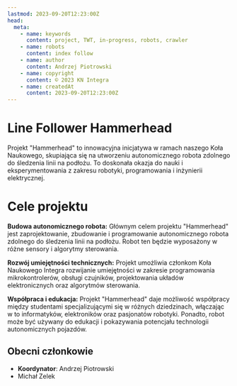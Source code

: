 ```yaml
---
lastmod: 2023-09-20T12:23:00Z
head:
  meta:
    - name: keywords
      content: project, TWT, in-progress, robots, crawler
    - name: robots
      content: index follow
    - name: author
      content: Andrzej Piotrowski
    - name: copyright
      content: © 2023 KN Integra
    - name: createdAt
      content: 2023-09-20T12:23:00Z
---
```


# Line Follower Hammerhead

<p style = "text-align: justify">

Projekt "Hammerhead" to innowacyjna inicjatywa w ramach naszego Koła Naukowego, skupiająca się na utworzeniu autonomicznego robota zdolnego do śledzenia linii na podłożu. To doskonała okazja do nauki i eksperymentowania z zakresu robotyki, programowania i inżynierii elektrycznej.

# Cele projektu

**Budowa autonomicznego robota:** Głównym celem projektu "Hammerhead" jest zaprojektowanie, zbudowanie i programowanie autonomicznego robota zdolnego do śledzenia linii na podłożu. Robot ten będzie wyposażony w różne sensory i algorytmy sterowania.

**Rozwój umiejętności technicznych:** Projekt umożliwia członkom Koła Naukowego Integra rozwijanie umiejętności w zakresie programowania mikrokontrolerów, obsługi czujników, projektowania układów elektronicznych oraz algorytmów sterowania.

**Współpraca i edukacja:** Projekt "Hammerhead" daje możliwość współpracy między studentami specjalizującymi się w różnych dziedzinach, włączając w to informatyków, elektroników oraz pasjonatów robotyki. Ponadto, robot może być używany do edukacji i pokazywania potencjału technologii autonomicznych pojazdów.
</p>

## Obecni członkowie

- **Koordynator**: Andrzej Piotrowski
- Michał Zelek

